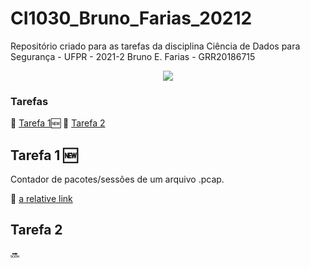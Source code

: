 # CI1030_Bruno_Farias_20212
Repositório criado para as tarefas da disciplina Ciência de Dados para Segurança - UFPR - 2021-2
Bruno E. Farias - GRR20186715

<p align="center">
<img src="http://img.shields.io/static/v1?label=STATUS&message=EM%20DESENVOLVIMENTO&color=GREEN&style=for-the-badge"/>
</p>

### Tarefas
:link: [Tarefa 1](#tarefa-1):new:
:link: [Tarefa 2](#tarefa-2)


## Tarefa 1 :new:
Contador de pacotes/sessões de um arquivo .pcap.

:mag_right: [a relative link](conta_sessoes.py)

## Tarefa 2
:soon:



